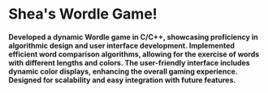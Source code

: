 # Shea's Wordle Game!
#### Developed a dynamic Wordle game in C/C++, showcasing proficiency in algorithmic design and user interface development. Implemented efficient word comparison algorithms, allowing for the exercise of words with different lengths and colors. The user-friendly interface includes dynamic color displays, enhancing the overall gaming experience. Designed for scalability and easy integration with future features.

